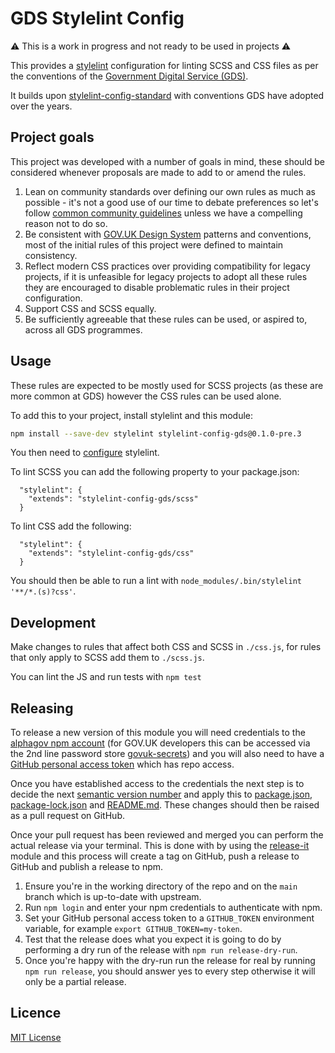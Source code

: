 # GDS Stylelint Config

⚠ This is a work in progress and not ready to be used in projects ⚠️

This provides a [stylelint](https://stylelint.io/) configuration for linting
SCSS and CSS files as per the conventions of the [Government Digital Service
(GDS)](https://www.gov.uk/government/organisations/government-digital-service).

It builds upon [stylelint-config-standard][] with conventions GDS have adopted
over the years.

[stylelint-config-standard]: https://github.com/stylelint/stylelint-config-standard

## Project goals

This project was developed with a number of goals in mind, these should be
considered whenever proposals are made to add to or amend the rules.

1. Lean on community standards over defining our own rules as much as possible -
   it's not a good use of our time to debate preferences so let's follow [common
   community guidelines][stylelint-config-standard] unless we have a compelling
   reason not to do so.
1. Be consistent with [GOV.UK Design System][] patterns and conventions, most
   of the initial rules of this project were defined to maintain consistency.
1. Reflect modern CSS practices over providing compatibility for legacy
   projects, if it is unfeasible for legacy projects to adopt all these rules
   they are encouraged to disable problematic rules in their project
   configuration.
1. Support CSS and SCSS equally.
1. Be sufficiently agreeable that these rules can be used, or aspired to,
   across all GDS programmes.

[GOV.UK Design System]: https://design-system.service.gov.uk/

## Usage

These rules are expected to be mostly used for SCSS projects (as these are more
common at GDS) however the CSS rules can be used alone.

To add this to your project, install stylelint and this module:

```bash
npm install --save-dev stylelint stylelint-config-gds@0.1.0-pre.3
```

You then need to [configure](https://stylelint.io/user-guide/configure)
stylelint.

To lint SCSS you can add the following property to your package.json:

```
  "stylelint": {
    "extends": "stylelint-config-gds/scss"
  }
```

To lint CSS add the following:

```
  "stylelint": {
    "extends": "stylelint-config-gds/css"
  }
```

You should then be able to run a lint with
`node_modules/.bin/stylelint '**/*.(s)?css'`.

## Development

Make changes to rules that affect both CSS and SCSS in `./css.js`, for rules
that only apply to SCSS add them to `./scss.js`.

You can lint the JS and run tests with `npm test`

## Releasing

To release a new version of this module you will need credentials to the
[alphagov npm account][] (for GOV.UK developers this can be accessed via
the 2nd line password store [govuk-secrets][]) and you will also need to
have a [GitHub personal access token][github-pat] which has repo access.

Once you have established access to the credentials the next step is to
decide the next [semantic version number](https://semver.org/) and apply this
to [package.json][], [package-lock.json][] and [README.md][]. These changes
should then be raised as a pull request on GitHub.

Once your pull request has been reviewed and merged you can perform the actual
release via your terminal. This is done with by using the [release-it][]
module and this process will create a tag on GitHub, push a release to GitHub
and publish a release to npm.

1. Ensure you're in the working directory of the repo and on the `main` branch
   which is up-to-date with upstream.
1. Run `npm login` and enter your npm credentials to authenticate with npm.
1. Set your GitHub personal access token to a `GITHUB_TOKEN` environment
   variable, for example `export GITHUB_TOKEN=my-token`.
1. Test that the release does what you expect it is going to do by performing
   a dry run of the release with `npm run release-dry-run`.
1. Once you're happy with the dry-run run the release for real by running
   `npm run release`, you should answer yes to every step otherwise it will
   only be a partial release.

[alphagov npm account]: https://www.npmjs.com/~alphagov
[govuk-secrets]: https://github.com/alphagov/govuk-secrets
[github-pat]: https://docs.github.com/en/github/authenticating-to-github/creating-a-personal-access-token
[package.json]: https://github.com/alphagov/stylelint-config-gds/blob/main/package.json
[package-lock.json]: https://github.com/alphagov/stylelint-config-gds/blob/main/package-lock.json
[README.md]: https://github.com/alphagov/stylelint-config-gds/blob/main/README.md
[release-it]: https://github.com/release-it/release-it

## Licence

[MIT License](LICENCE)
